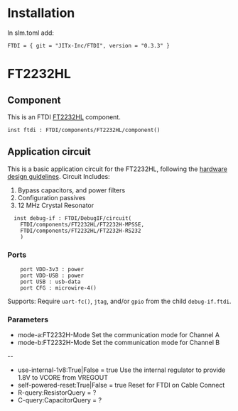 # Installation

In slm.toml add:
```
FTDI = { git = "JITx-Inc/FTDI", version = "0.3.3" }
```

# FT2232HL
## Component
This is an FTDI [FT2232HL](https://ftdichip.com/wp-content/uploads/2024/05/DS_FT2232H.pdf) component.
```
inst ftdi : FTDI/components/FT2232HL/component()
```

## Application circuit
This is a basic application circuit for the FT2232HL, following the [hardware design guidelines](https://ftdichip.com/wp-content/uploads/2020/08/AN_146_USB_Hardware_Design_Guidelines_for_FTDI_ICs.pdf).
Circuit Includes:
1.  Bypass capacitors, and power filters
2.  Configuration passives
3.  12 MHz Crystal Resonator 
```
  inst debug-if : FTDI/DebugIF/circuit(
    FTDI/components/FT2232HL/FT2232H-MPSSE,
    FTDI/components/FT2232HL/FT2232H-RS232
    )
```
### Ports
```
    port VDD-3v3 : power
    port VDD-USB : power
    port USB : usb-data
    port CFG : microwire-4()
```

Supports:
Require `uart-fc()`, `jtag`, and/or `gpio` from the child `debug-if.ftdi`.

### Parameters
- mode-a:FT2232H-Mode  Set the communication mode for Channel A
- mode-b:FT2232H-Mode  Set the communication mode for Channel B

-- 

- use-internal-1v8:True|False = true  Use the internal regulator to provide 1.8V to VCORE from VREGOUT
- self-powered-reset:True|False = true  Reset for FTDI on Cable Connect
- R-query:ResistorQuery = ?  
- C-query:CapacitorQuery = ?

